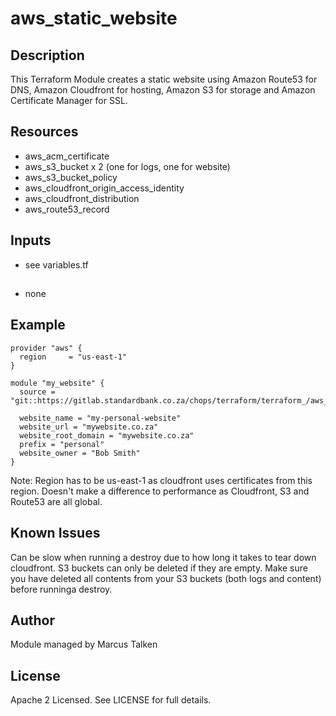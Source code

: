 # aws_static_website

## Description
This Terraform Module creates a static website using Amazon Route53 for DNS, Amazon Cloudfront for hosting, Amazon S3 for storage and Amazon Certificate Manager for SSL.

## Resources
- aws_acm_certificate
- aws_s3_bucket x 2 (one for logs, one for website)
- aws_s3_bucket_policy
- aws_cloudfront_origin_access_identity
- aws_cloudfront_distribution
- aws_route53_record

## Inputs
- see variables.tf

##
- none

## Example
```
provider "aws" {
  region     = "us-east-1"
}

module "my_website" {
  source = "git::https://gitlab.standardbank.co.za/chops/terraform/terraform_/aws_static_website.git"

  website_name = "my-personal-website"
  website_url = "mywebsite.co.za"
  website_root_domain = "mywebsite.co.za"
  prefix = "personal"
  website_owner = "Bob Smith"
}
```

Note: Region has to be us-east-1 as cloudfront uses certificates from this region. Doesn't make a difference to performance as Cloudfront, S3 and Route53 are all global.

## Known Issues
Can be slow when running a destroy due to how long it takes to tear down cloudfront.
S3 buckets can only be deleted if they are empty. Make sure you have deleted all contents from your S3 buckets (both logs and content) before runninga destroy.


## Author
Module managed by Marcus Talken

## License
Apache 2 Licensed. See LICENSE for full details.
